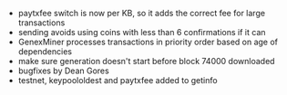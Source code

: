 * paytxfee switch is now per KB, so it adds the correct fee for large transactions
* sending avoids using coins with less than 6 confirmations if it can
* GenexMiner processes transactions in priority order based on age of dependencies
* make sure generation doesn't start before block 74000 downloaded
* bugfixes by Dean Gores
* testnet, keypoololdest and paytxfee added to getinfo

